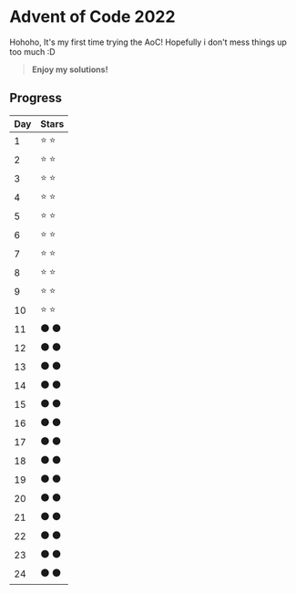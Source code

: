 # Advent of Code 2022
Hohoho, It's my first time trying the AoC! Hopefully i don't mess things up too much :D 
> **Enjoy my solutions!**

## Progress
| Day  | Stars |
| ---- | ----- |
| 1    | ⭐ ⭐  |
| 2    | ⭐ ⭐  |
| 3    | ⭐ ⭐  |
| 4    | ⭐ ⭐  |
| 5    | ⭐ ⭐  |
| 6    | ⭐ ⭐  |
| 7    | ⭐ ⭐  |
| 8    | ⭐ ⭐  |
| 9    | ⭐ ⭐  |
| 10   | ⭐ ⭐  |
| 11   | ⚫ ⚫  |
| 12   | ⚫ ⚫  |
| 13   | ⚫ ⚫  |
| 14   | ⚫ ⚫  |
| 15   | ⚫ ⚫  |
| 16   | ⚫ ⚫  |
| 17   | ⚫ ⚫  |
| 18   | ⚫ ⚫  |
| 19   | ⚫ ⚫  |
| 20   | ⚫ ⚫  |
| 21   | ⚫ ⚫  |
| 22   | ⚫ ⚫  |
| 23   | ⚫ ⚫  |
| 24   | ⚫ ⚫  |
